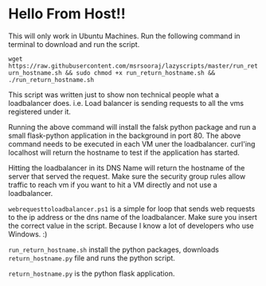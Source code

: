 # Hello From Host!!

This will only work in Ubuntu Machines. Run the following command in terminal to download and run the script.

```wget https://raw.githubusercontent.com/msrsooraj/lazyscripts/master/run_return_hostname.sh && sudo chmod +x run_return_hostname.sh && ./run_return_hostname.sh ```

This script was written just to show non technical people what a loadbalancer does. i.e. Load balancer is sending requests to all the vms registered under it.

Running the above command will install the falsk python package and run a small flask-python application in the background in port 80. The above command needs to be executed in each VM uner the loadbalancer. curl'ing localhost will return the hostname to test if the application has started. 

Hitting the loadbalancer in its DNS Name will return the hostname of the server that served the request. Make sure the security group rules allow traffic to reach vm if you want to hit a VM directly and not use a loadbalancer.

```webrequesttoloadbalancer.ps1``` is a simple for loop that sends web requests to the ip address or the dns name of the loadbalancer. Make sure you insert the correct value in the script. Because I know a lot of developers who use Windows. :)

```run_return_hostname.sh``` install the python packages, downloads ```return_hostname.py``` file and runs the python script.

```return_hostname.py``` is the python flask application.
